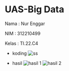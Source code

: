 # UAS-Big Data

Nama : Nur Enggar

NIM : 312210499

Kelas : TI.22.C4

- koding
![ss](https://github.com/user-attachments/assets/a974c83b-4383-47b0-9888-c5f4b9c91e0a)

- hasil
  ![hasil 1](https://github.com/user-attachments/assets/40396ea6-4d5c-4300-8d53-debc1e066ec5)
  ![hasil 2](https://github.com/user-attachments/assets/3ba3d285-e119-4af4-96f1-c225b94833b9)



